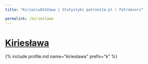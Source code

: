 ```yaml
---
title: "Kiries\u0142awa | Statystyki patronite.pl | Patromierz"

permalink: /kirieslawa
---
```


# [Kiriesława](https://patronite.pl/kirieslawa)

{% include profile.md name="kirieslawa" prefix="k" %}
